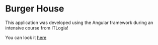 # Burger House

This application was developed using the Angular framework during an intensive course from ITLogia!

You can look it <a href="https://vorosh1loff.github.io/burgers/" target="_blank">here</a>
